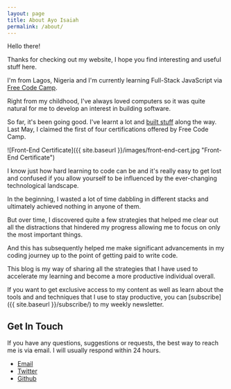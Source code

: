 ```yaml
---
layout: page
title: About Ayo Isaiah
permalink: /about/
---
```


Hello there!

Thanks for checking out my website, I hope you find interesting and useful stuff here.

I'm from Lagos, Nigeria and I'm currently learning Full-Stack JavaScript via [Free Code Camp](http://freecodecamp.com/ayoisaiah).

Right from my childhood, I've always loved computers so it was quite natural for me to develop an interest in building software.

So far, it's been going good. I've learnt a lot and [built stuff](http://codepen.io/ayoisaiah) along the way. Last May, I claimed the first of four certifications offered by Free Code Camp.

![Front-End Certificate]({{ site.baseurl }}/images/front-end-cert.jpg  "Front-End Certificate")

I know just how hard learning to code can be and it's really easy to get lost and confused if you allow yourself to be influenced by the ever-changing technological landscape.

In the beginning, I wasted a lot of time dabbling in different stacks and ultimately achieved nothing in anyone of them.

But over time, I discovered quite a few strategies that helped me clear out all the distractions that hindered my progress allowing me to focus on only the most important things.

And this has subsequently helped me make significant advancements in my coding journey up to the point of getting paid to write code.

This blog is my way of sharing all the strategies that I have used to accelerate my learning and become a more productive individual overall.

If you want to get exclusive access to my content as well as learn about the tools and and techniques that I use to stay productive, you can [subscribe]({{ site.baseurl }}/subscribe/) to my weekly newsletter.

## Get In Touch

If you have any questions, suggestions or requests, the best way to reach me is via email. I will usually respond within 24 hours.

- [Email](mailto:sudo@ayoisaiah.com)
- [Twitter](https://twitter.com/ayisaiah)
- [Github](https://github.com/ayoisaiah)